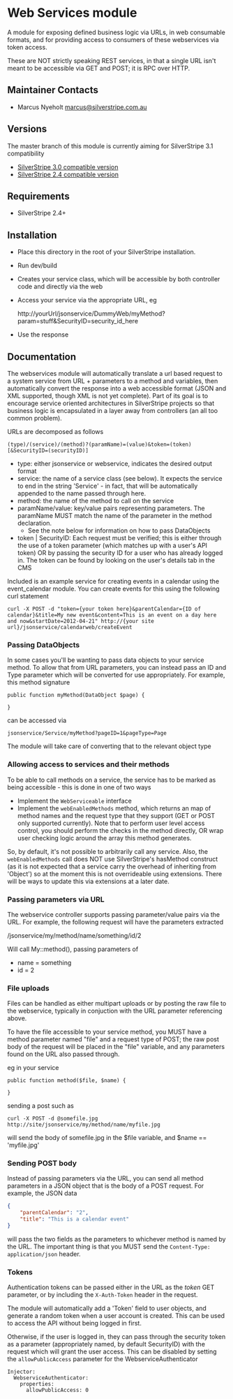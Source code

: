 # Web Services module

A module for exposing defined business logic via URLs, in web consumable
formats, and for providing access to consumers of these webservices via 
token access. 

These are NOT strictly speaking REST services, in that a single URL isn't
meant to be accessible via GET and POST; it is RPC over HTTP.

## Maintainer Contacts

*  Marcus Nyeholt <marcus@silverstripe.com.au>

## Versions

The master branch of this module is currently aiming for SilverStripe 3.1 compatibility

* [SilverStripe 3.0 compatible version](https://github.com/nyeholt/silverstripe-webservices/tree/2.0)
* [SilverStripe 2.4 compatible version](https://github.com/nyeholt/silverstripe-webservices/tree/ss24)

## Requirements

* SilverStripe 2.4+

## Installation

* Place this directory in the root of your SilverStripe installation. 
* Run dev/build 
* Creates your service class, which will be accessible by both controller 
  code and directly via the web
* Access your service via the appropriate URL, eg

	http://yourUrl/jsonservice/DummyWeb/myMethod?param=stuff&SecurityID=security_id_here


* Use the response

## Documentation

The webservices module will automatically translate a url based request to a
system service from URL + parameters to a method and variables, then 
automatically convert the response into a web accessible format (JSON and XML
supported, though XML is not yet complete). Part of its goal is to encourage
service oriented architectures in SilverStripe projects so that business logic
is encapsulated in a layer away from controllers (an all too common problem). 

URLs are decomposed as follows

    (type)/(service)/(method)?(paramName)=(value)&token=(token)[&SecurityID=(securityID)]

* type: either jsonservice or webservice, indicates the desired output format
* service: the name of a service class (see below). It expects the service to
  end in the string 'Service' - in fact, that will be automatically appended to
  the name passed through here. 
* method: the name of the method to call on the service
* paramName/value: key/value pairs representing parameters. The paramName MUST
  match the name of the parameter in the method declaration. 
  * See the note below for information on how to pass DataObjects
* token | SecurityID: Each request must be verified; this is either through
  the use of a token parameter (which matches up with a user's API token) OR
  by passing the security ID for a user who has already logged in. The token 
  can be found by looking on the user's details tab in the CMS

Included is an example service for creating events in a calendar using the
event_calendar module. You can create events for this using the following
curl statement

    curl -X POST -d "token={your token here}&parentCalendar={ID of calendar}&title=My new event&content=This is an event on a day here and now&startDate=2012-04-21" http://{your site url}/jsonservice/calendarweb/createEvent
    

### Passing DataObjects

In some cases you'll be wanting to pass data objects to your service method. 
To allow that from URL parameters, you can instead pass an ID and Type parameter
which will be converted for use appropriately. For example, this method signature

	public function myMethod(DataObject $page) {

	}

can be accessed via

	jsonservice/Service/myMethod?pageID=1&pageType=Page

The module will take care of converting that to the relevant object type

### Allowing access to services and their methods

To be able to call methods on a service, the service has to be marked as being
accessible - this is done in one of two ways

* Implement the `WebServiceable` interface
* Implement the `webEnabledMethods` method, which returns an map of method names
  and the request type that they support (GET or POST only supported currently).
  Note that to perform user level access control, you should perform the checks
  in the method directly, OR wrap user checking logic around the array this
  method generates. 

So, by default, it's not possible to arbitrarily call any service. Also, the
`webEnabledMethods` call does NOT use SilverStripe's hasMethod construct (as
it is not expected that a service carry the overhead of inheriting from 
'Object') so at the moment this is not overrideable using extensions. There will
be ways to update this via extensions at a later date. 

### Passing parameters via URL

The webservice controller supports passing parameter/value pairs via the URL. 
For example, the following request will have the parameters extracted

/jsonservice/my/method/name/something/id/2

Will call My::method(), passing parameters of 

* name = something
* id = 2

### File uploads

Files can be handled as either multipart uploads or by posting the raw file to 
the webservice, typically in conjuction with the URL parameter referencing above. 

To have the file accessible to your service method, you MUST have a method 
parameter named "file" and a request type of POST; the raw post body of the 
request will be placed in the "file" variable, and any parameters found on the
URL also passed through. 

eg in your service 

    public function method($file, $name) {
    
    }
    
sending a post such as

    curl -X POST -d @somefile.jpg http://site/jsonservice/my/method/name/myfile.jpg

will send the body of somefile.jpg in the $file variable, and $name == 'myfile.jpg'

### Sending POST body

Instead of passing parameters via the URL, you can send all method parameters
in a JSON object that is the body of a POST request. For example, the JSON data

```JSON
{
    "parentCalendar": "2",
    "title": "This is a calendar event" 
}
```

will pass the two fields as the parameters to whichever method is named by the
URL. The important thing is that you MUST send the `Content-Type: application/json`
header. 


### Tokens

Authentication tokens can be passed either in the URL as the _token_ GET 
parameter, or by including the `X-Auth-Token` header in the request. 


The module will automatically add a 'Token' field to user objects, and
generate a random token when a user account is created. This can be used
to access the API without being logged in first. 

Otherwise, if the user is logged in, they can pass through the security token
as a parameter (appropriately named, by default SecurityID) with the request
which will grant the user access. This can be disabled by setting the 
`allowPublicAccess` parameter for the WebserviceAuthenticator

    Injector:
      WebserviceAuthenticator:
        properties:
          allowPublicAccess: 0

	










